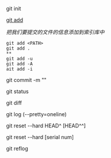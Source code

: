 git init
 

[git add](http://hubingforever.blog.163.com/blog/static/171040579201231110371044/)

*把我们要提交的文件的信息添加到索引库中*
	
	git add <PATH>
	git add . 
	**
	git add -u
	git add -A
	ait add -i

git commit -m ""

git status

git diff

git log (--pretty=oneline)

git reset --hard HEAD^ [HEAD^^]

git reset --hard [serial num]

git reflog
